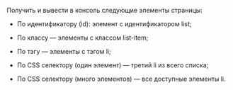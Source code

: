  Получить и вывести в консоль следующие элементы страницы:

 - По идентификатору (id): элемент с идентификатором list;

 - По классу — элементы с классом list-item;

 - По тэгу — элементы с тэгом li;

 - По CSS селектору (один элемент) — третий li из всего списка;

 - По CSS селектору (много элементов) — все доступные элементы li.